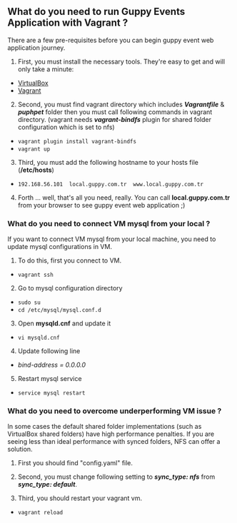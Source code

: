 ## What do you need to run Guppy Events Application with Vagrant ? 
There are a few pre-requisites before you can begin guppy event web application journey.

1. First, you must install the necessary tools. They're easy to get and will only take a minute:
  * [VirtualBox](https://www.virtualbox.org/wiki/Downloads)
  * [Vagrant](https://www.vagrantup.com/downloads.html)

2. Second, you must find vagrant directory which includes _**Vagrantfile**_ & _**puphpet**_ folder then you must call following commands in vagrant directory. (vagrant needs _**vagrant-bindfs**_ plugin for shared folder configuration which is set to nfs)
  * ```vagrant plugin install vagrant-bindfs```
  * ```vagrant up```

3. Third, you must add the following hostname to your hosts file (**/etc/hosts**)
  * ```192.168.56.101  local.guppy.com.tr  www.local.guppy.com.tr```

4. Forth … well, that's all you need, really. You can call **local.guppy.com.tr** from your browser to see guppy event web application ;)



### What do you need to connect VM mysql from your local ?
If you want to connect VM mysql from your local machine, you need to update mysql configurations in VM.

1.  To do this, first you connect to VM.
 * ```vagrant ssh```
 
2. Go to mysql configuration directory
 * ```sudo su```
 * ```cd /etc/mysql/mysql.conf.d```
 
3. Open **mysqld.cnf** and update it
 * ```vi mysqld.cnf```

4. Update following line
 * _bind-address    = 0.0.0.0_
 
5. Restart mysql service 
 * ```service mysql restart```
 

### What do you need to overcome underperforming VM issue ?
In some cases the default shared folder implementations (such as VirtualBox shared folders) have high performance penalties. If you are seeing less than ideal performance with synced folders, NFS can offer a solution.

1. First you should find "config.yaml" file.

2. Second, you must change following setting to _**sync_type: nfs**_ from _**sync_type: default**_.

3. Third, you should restart your vagrant vm.
 * ```vagrant reload```
